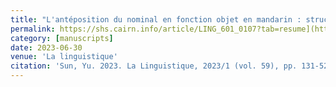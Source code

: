 ```yaml
---
title: "L'antéposition du nominal en fonction objet en mandarin : structures syntaxiques et informatives"
permalink: https://shs.cairn.info/article/LING_601_0107?tab=resume](https://shs.cairn.info/revue-la-linguistique-2023-1-page-131?lang=fr
category: [manuscripts]
date: 2023-06-30
venue: 'La linguistique'
citation: 'Sun, Yu. 2023. La Linguistique, 2023/1 (vol. 59), pp. 131-52. Presses Universitaires de France.'
---
```

